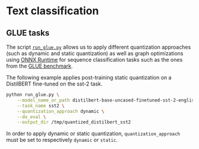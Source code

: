 <!---
Copyright 2020 The HuggingFace Team. All rights reserved.

Licensed under the Apache License, Version 2.0 (the "License");
you may not use this file except in compliance with the License.
You may obtain a copy of the License at

    http://www.apache.org/licenses/LICENSE-2.0

Unless required by applicable law or agreed to in writing, software
distributed under the License is distributed on an "AS IS" BASIS,
WITHOUT WARRANTIES OR CONDITIONS OF ANY KIND, either express or implied.
See the License for the specific language governing permissions and
limitations under the License.
-->

# Text classification 

## GLUE tasks

The script [`run_glue.py`](https://github.com/huggingface/optimum/blob/main/examples/onnxruntime/quantization/text-classification/run_glue.py)
allows us to apply different quantization approaches (such as dynamic and static quantization) as well as graph 
optimizations using [ONNX Runtime](https://github.com/microsoft/onnxruntime) for sequence classification tasks such as 
the ones from the [GLUE benchmark](https://gluebenchmark.com/).

The following example applies post-training static quantization on a DistilBERT fine-tuned on the sst-2 task.

```bash
python run_glue.py \
    --model_name_or_path distilbert-base-uncased-finetuned-sst-2-english \
    --task_name sst2 \
    --quantization_approach dynamic \
    --do_eval \
    --output_dir /tmp/quantized_distilbert_sst2
```

In order to apply dynamic or static quantization, `quantization_approach` must be set to  respectively `dynamic` or `static`.
